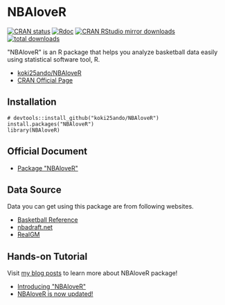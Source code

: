 # NBAloveR

[![CRAN
status](https://www.r-pkg.org/badges/version/NBAloveR)](https://cran.r-project.org/package=NBAloveR)
[![Rdoc](http://www.rdocumentation.org/badges/version/NBAloveR)](http://www.rdocumentation.org/packages/NBAloveR)
[![CRAN RStudio mirror downloads](https://cranlogs.r-pkg.org/badges/NBAloveR)](http://www.r-pkg.org/pkg/NBAloveR)
[![total downloads](http://cranlogs.r-pkg.org/badges/grand-total/NBAloveR)](http://cranlogs.r-pkg.org/badges/grand-total/NBAloveR)

"NBAloveR" is an R package that helps you analyze basketball data easily using statistical software tool, R.

+ [koki25ando/NBAloveR](https://rdrr.io/github/koki25ando/NBAloveR/)
+ [CRAN Official Page](https://cran.r-project.org/web/packages/NBAloveR/index.html)

## Installation

```{r}
# devtools::install_github("koki25ando/NBAloveR")
install.packages("NBAloveR")
library(NBAloveR)
```

## Official Document
+ [Package "NBAloveR"](https://cran.r-project.org/web/packages/NBAloveR/NBAloveR.pdf)

## Data Source
Data you can get using this package are from following websites.
+ [Basketball Reference](https://www.basketball-reference.com/)
+ [nbadraft.net](https://www.nbadraft.net)
+ [RealGM](https://basketball.realgm.com/)

## Hands-on Tutorial
Visit [my blog posts](http://kokiando.hatenablog.com/entry/2018/09/10/121855) to learn more about NBAloveR package!
+ [Introducing "NBAloveR"](http://kokiando.hatenablog.com/entry/2018/09/10/121855)
+ [NBAloveR is now updated!](http://kokiando.hatenablog.com/entry/2018/12/23/202938)
